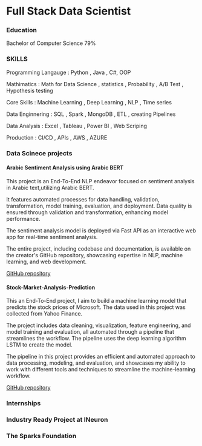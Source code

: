 # Full Stack Data Scientist


### Education

Bachelor of Computer Science  79%

### SKILLS

Programming Langauge : Python , Java ,  C#,  OOP

Mathimatics : Math for Data Science , statistics , Probability , A/B Test , Hypothesis testing 

Core Skills : Machine Learning , Deep Learning , NLP , Time series

Data Enginnering : SQL , Spark , MongoDB , ETL , creating  Pipelines 

Data Analysis : Excel , Tableau , Power BI , Web Scriping

Production : CI/CD , APIs , AWS , AZURE 
  
### Data Scinece projects 

#### Arabic Sentiment Analysis using Arabic BERT

This project is an End-To-End NLP endeavor focused on sentiment analysis in
Arabic text,utilizing Arabic BERT.

It features automated processes for data handling, validation, transformation,
model training, evaluation, and deployment. Data quality is ensured through
validation and transformation, enhancing model performance.

The sentiment analysis model is deployed via Fast API as an interactive web
app for real-time sentiment analysis.

The entire project, including codebase and documentation, is available on the
creator's GitHub repository, showcasing expertise in NLP, machine learning,
and web development.

[GitHub repository](https://github.com/AhmedRabie01/Arabic-Sentiment-Analysis-using-Arabic-BERT)


#### Stock-Market-Analysis-Prediction

This an End-To-End project, I aim to build a machine learning model that
predicts the stock prices of Microsoft. The data used in this project was
collected from Yahoo Finance.

The project includes data cleaning, visualization, feature engineering, and
model training and evaluation, all automated through a pipeline that
streamlines the workflow. The pipeline uses the deep learning algorithm
LSTM to create the model.

The pipeline in this project provides an efficient and automated approach to
data processing, modeling, and evaluation, and showcases my ability to work
with different tools and techniques to streamline the machine-learning
workflow.

[GitHub repository](https://github.com/AhmedRabie01/Stock-Market-Analysis-Prediction-)

### Internships

### Industry Ready Project at INeuron
### The Sparks Foundation







